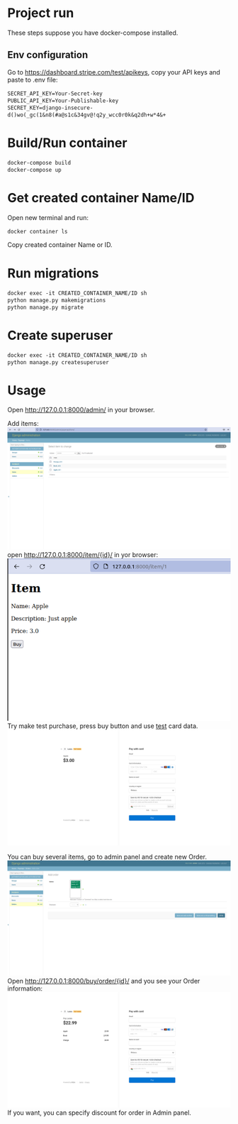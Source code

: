 # Project run

These steps suppose you have docker-compose installed.

## Env configuration

Go to https://dashboard.stripe.com/test/apikeys, copy your API keys and paste to .env file:

```commandline
SECRET_API_KEY=Your-Secret-key
PUBLIC_API_KEY=Your-Publishable-key
SECRET_KEY=django-insecure-d()wo(_gc(1&n8(#a@s1c&34gv@!q2y_wcc0r0k&q2dh+w*4&+
```

# Build/Run container
```commandline
docker-compose build
docker-compose up
```

# Get created container Name/ID
Open new terminal and run:
```commandline
docker container ls
```
Copy created container Name or ID.
# Run migrations
```commandline
docker exec -it CREATED_CONTAINER_NAME/ID sh
python manage.py makemigrations
python manage.py migrate
```

# Create superuser
```commandline
docker exec -it CREATED_CONTAINER_NAME/ID sh
python manage.py createsuperuser
```
# Usage

Open http://127.0.0.1:8000/admin/ in your browser.

Add items:
![add_items](screenshots/items.png)
open http://127.0.0.1:8000/item/{id}/ in yor browser:
![add_item](screenshots/item.png)
Try make test purchase, press buy button and use [test](https://stripe.com/docs/testing) card data.
![test_buy](screenshots/test_buy.png)

You can buy several items, go to admin panel and create new Order.
![test_buy](screenshots/order.png)
Open http://127.0.0.1:8000/buy/order/{id}/ and you see your Order information:
![test_buy](screenshots/order_list.png)
If you want, you can specify discount for order in Admin panel.